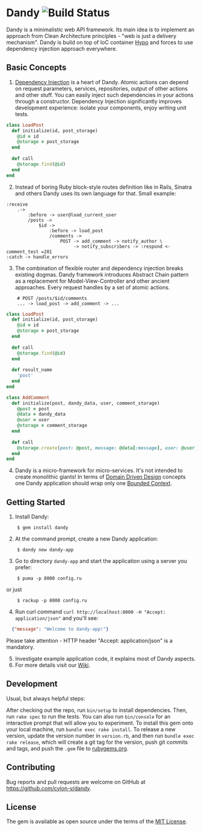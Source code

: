 # Dandy ![Build Status](https://travis-ci.org/cylon-v/dandy.svg?branch=master)

Dandy is a minimalistic web API framework. Its main idea is to implement an approach 
from Clean Architecture principles - "web is just a delivery mechanism". 
Dandy is build on top of IoC container [Hypo](https://github.com/cylon-v/hypo) and forces to use dependency injection 
approach everywhere.  

## Basic Concepts

1. [Dependency Injection](https://en.wikipedia.org/wiki/Dependency_injection) is a heart of Dandy. Atomic actions can depend on request parameters, services, repositories, output of other 
actions and other stuff. You can easily inject such dependencies in your actions through a constructor. 
Dependency Injection significantly improves development experience: isolate your components, enjoy writing unit tests.

```ruby
class LoadPost
  def initialize(id, post_storage)
    @id = id
    @storage = post_storage
  end
  
  def call
    @storage.find(@id)
  end
end
```     

2. Instead of boring Ruby block-style routes definition like in Rails, Sinatra and others Dandy uses its 
own language for that. Small example:

```
:receive
    .->
        :before -> user@load_current_user          
        /posts ->
            $id ->
                :before -> load_post
                /comments ->
                    POST -> add_comment -> notify_author \
                         -> notify_subscribers -> :respond <- comment_test =201
:catch -> handle_errors
```

3. The combination of flexible router and dependency injection breaks existing dogmas. 
Dandy framework introduces Abstract Chain pattern as a replacement for Model-View-Controller 
and other ancient approaches. Every request handles by a set of atomic actions. 

```
    # POST /posts/$id/comments
    ... -> load_post -> add_comment -> ... 
``` 

```ruby
class LoadPost
  def initialize(id, post_storage)
    @id = id
    @storage = post_storage
  end
  
  def call
    @storage.find(@id)
  end
  
  def result_name
    'post'
  end 
end

class AddComment
  def initialize(post, dandy_data, user, comment_storage)
    @post = post
    @data = dandy_data
    @user = user
    @storage = comment_storage 
  end
  
  def call
    @storage.create(post: @post, message: @data[:message], user: @user)
  end  
end
```

4. Dandy is a micro-framework for micro-services. It's not intended to create monolithic giants! 
In terms of [Domain Driven Design](https://en.wikipedia.org/wiki/Domain-driven_design) 
concepts one Dandy application should wrap only one [Bounded Context](https://en.wikipedia.org/wiki/Domain-driven_design#Bounded_context).

## Getting Started

1. Install Dandy: 

```
    $ gem install dandy
```

2. At the command prompt, create a new Dandy application:

```
    $ dandy new dandy-app
```

3. Go to directory `dandy-app` and start the application using a server you prefer:

```
    $ puma -p 8000 config.ru
```

or just

```
    $ rackup -p 8000 config.ru
```

4. Run curl command `curl http://localhost:8000 -H "Accept: application/json"` and you'll see: 

```json
  {"message": "Welcome to dandy-app!"}
```
Please take attention - HTTP header "Accept: application/json" is a mandatory.

5. Investigate example application code, it explains most of Dandy aspects.
6. For more details visit our [Wiki](https://github.com/cylon-v/dandy/wiki).

## Development

Usual, but always helpful steps:
 
After checking out the repo, run `bin/setup` to install dependencies. Then, run `rake spec` to run the tests. You can also run `bin/console` for an interactive prompt that will allow you to experiment.
To install this gem onto your local machine, run `bundle exec rake install`. 
To release a new version, update the version number in `version.rb`, and then run `bundle exec rake release`, which will create a git tag for the version, push git commits and tags, and push the `.gem` file to [rubygems.org](https://rubygems.org).

## Contributing

Bug reports and pull requests are welcome on GitHub at https://github.com/cylon-v/dandy.

## License

The gem is available as open source under the terms of the [MIT License](http://opensource.org/licenses/MIT).
